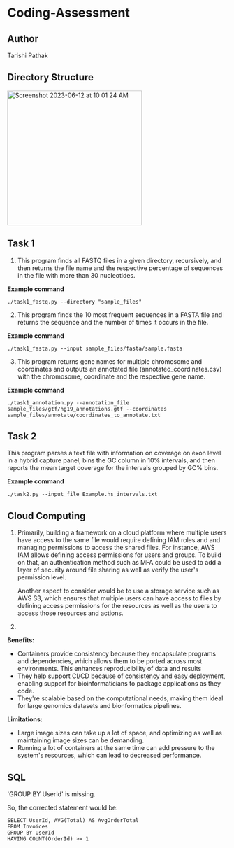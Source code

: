 # Coding-Assessment

## Author 

Tarishi Pathak

## Directory Structure

<img width="308" alt="Screenshot 2023-06-12 at 10 01 24 AM" src="https://github.com/tariship/Dana-Farber-Coding-Assessment/assets/90934721/1564db09-26e4-4574-8be2-f18a12572c52">


## Task 1

1. This program finds all FASTQ files in a given directory, recursively, and then returns the file name and the respective percentage of sequences in the file with more than 30 nucleotides.

__Example command__

```
./task1_fastq.py --directory "sample_files"
```

2. This program finds the 10 most frequent sequences in a FASTA file and returns the sequence and the number of times it occurs in the file.

__Example command__

```
./task1_fasta.py --input sample_files/fasta/sample.fasta
```

3. This program returns gene names for multiple chromosome and coordinates and outputs an annotated file (annotated_coordinates.csv) with the chromosome, coordinate and the respective gene name.

__Example command__

```
./task1_annotation.py --annotation_file sample_files/gtf/hg19_annotations.gtf --coordinates sample_files/annotate/coordinates_to_annotate.txt
```

## Task 2

This program parses a text file with information on coverage on exon level in a hybrid capture panel, bins the GC column in 10% intervals, and then reports the mean target coverage for the intervals grouped by GC% bins.

__Example command__

```
./task2.py --input_file Example.hs_intervals.txt
```

## Cloud Computing

1. Primarily, building a framework on a cloud platform where multiple users have access to the same file would require defining IAM roles and and managing permissions to access the shared files. For instance, AWS IAM allows defining access permissions for users and groups. To build on that, an authentication method such as MFA could be used to add a layer of security around file sharing as well as verify the user's permission level.

    Another aspect to consider would be to use a storage service such as AWS S3, which ensures that multiple users can have access to files by defining access permissions for the resources as well as the users to access those resources and actions.


2. 
__Benefits:__
- Containers provide consistency because they encapsulate programs and dependencies, which allows them to be ported across most environments. This enhances reproducibility of data and results
- They help support CI/CD because of consistency and easy deployment, enabling support for bioinformaticians to package applications as they code.
- They're scalable based on the computational needs, making them ideal for large genomics datasets and bionformatics pipelines.

__Limitations:__
- Large image sizes can take up a lot of space, and optimizing as well as maintaining image sizes can be demanding.
- Running a lot of containers at the same time can add pressure to the system's resources, which can lead to decreased performance.

## SQL

'GROUP BY UserId' is missing.

So, the corrected statement would be:

```
SELECT UserId, AVG(Total) AS AvgOrderTotal 
FROM Invoices
GROUP BY UserId
HAVING COUNT(OrderId) >= 1
```
